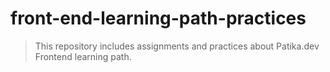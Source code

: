 # front-end-learning-path-practices
> This repository includes assignments and practices about Patika.dev
> Frontend learning path.
